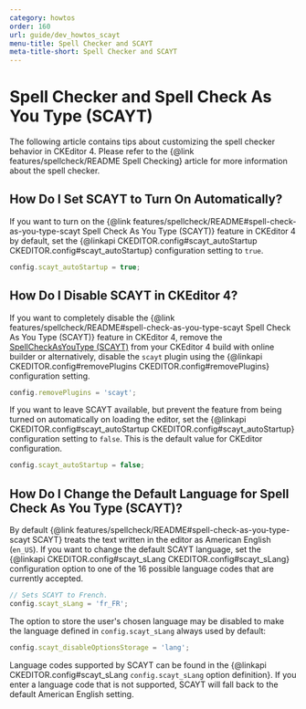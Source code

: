 ```yaml
---
category: howtos
order: 160
url: guide/dev_howtos_scayt
menu-title: Spell Checker and SCAYT
meta-title-short: Spell Checker and SCAYT
---
```

<!--
Copyright (c) 2003-2025, CKSource Holding sp. z o.o. All rights reserved.
For licensing, see LICENSE.md.
-->

# Spell Checker and Spell Check As You Type (SCAYT)

The following article contains tips about customizing the spell checker behavior in CKEditor 4. Please refer to the {@link features/spellcheck/README Spell Checking} article for more information about the spell checker.


## How Do I Set SCAYT to Turn On Automatically?

If you want to turn on the {@link features/spellcheck/README#spell-check-as-you-type-scayt Spell Check As You Type (SCAYT)} feature in CKEditor 4 by default, set the {@linkapi CKEDITOR.config#scayt_autoStartup CKEDITOR.config#scayt_autoStartup} configuration setting to `true`.

```javascript
config.scayt_autoStartup = true;
```

## How Do I Disable SCAYT in CKEditor 4?

If you want to completely disable the {@link features/spellcheck/README#spell-check-as-you-type-scayt Spell Check As You Type (SCAYT)} feature in CKEditor 4, remove the [SpellCheckAsYouType (SCAYT)](https://ckeditor.com/cke4/addon/scayt) from your CKEditor 4 build with online builder or alternatively, disable the `scayt` plugin using the {@linkapi CKEDITOR.config#removePlugins CKEDITOR.config#removePlugins} configuration setting.

```javascript
config.removePlugins = 'scayt';
```

If you want to leave SCAYT available, but prevent the feature from being turned on automatically on loading the editor, set the {@linkapi CKEDITOR.config#scayt_autoStartup CKEDITOR.config#scayt_autoStartup} configuration setting to `false`. This is the default value for CKEditor configuration.

```javascript
config.scayt_autoStartup = false;
```

## How Do I Change the Default Language for Spell Check As You Type (SCAYT)?

By default {@link features/spellcheck/README#spell-check-as-you-type-scayt SCAYT} treats the text written in the editor as American English (`en_US`). If you want to change the default SCAYT language, set the {@linkapi CKEDITOR.config#scayt_sLang CKEDITOR.config#scayt_sLang} configuration option to one of the 16 possible language codes that are currently accepted.

```javascript
// Sets SCAYT to French.
config.scayt_sLang = 'fr_FR';
```

The option to store the user's chosen language may be disabled to make the language defined in `config.scayt_sLang` always used by default:

```javascript
config.scayt_disableOptionsStorage = 'lang';
```

Language codes supported by SCAYT can be found in the {@linkapi CKEDITOR.config#scayt_sLang `config.scayt_sLang` option definition}. If you enter a language code that is not supported, SCAYT will fall back to the default American English setting.

